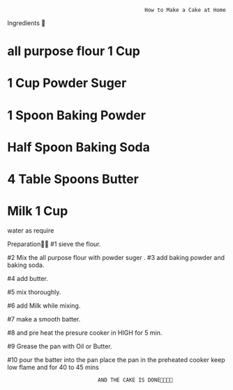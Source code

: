                                                 How to Make a Cake at Home

Ingredients 🎂

# all purpose flour 1 Cup

# 1 Cup Powder Suger

# 1 Spoon Baking Powder

# Half Spoon Baking Soda

# 4 Table Spoons Butter

# Milk 1 Cup

water as require

Preparation👨‍🍳
#1 sieve the flour.

#2 Mix the all purpose flour with powder suger
.
#3 add baking powder and baking soda.

#4 add butter.

#5 mix thoroughly.

#6 add Milk while mixing.

#7 make a smooth batter.

#8 and pre heat the presure cooker in HIGH for 5 min.

#9 Grease the pan with Oil or Butter.

#10 pour the batter into the pan place the pan in the preheated cooker keep low flame and for 40 to 45 mins




                                 AND THE CAKE IS DONE🎂🍰🎂😀  
                                 
                                 

                        
